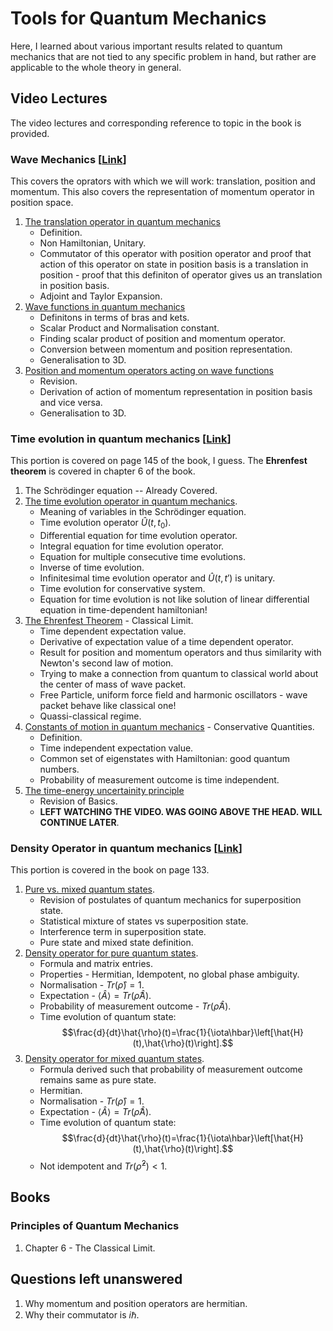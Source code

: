 # Tools for Quantum Mechanics
Here, I learned about various important results related to quantum mechanics that are not tied to any specific problem in hand, but rather are applicable to the whole theory in general.

## Video Lectures
The video lectures and corresponding reference to topic in the book is provided.

### Wave Mechanics [[Link](https://www.youtube.com/playlist?list=PL8W2boV7eVfnHHCwSB7Y0jtvyWkN49UaZ)]
This covers the oprators with which we will work: translation, position and momentum. This also covers the representation of momentum operator in position space.
1. [The translation operator in quantum mechanics](https://www.youtube.com/watch?v=978mMgGYs1M)
   - Definition.
   - Non Hamiltonian, Unitary.
   - Commutator of this operator with position operator and proof that action of this operator on state in position basis is a translation in position - proof that this definiton of operator gives us an translation in position basis.
   - Adjoint and Taylor Expansion.
2. [Wave functions in quantum mechanics](https://www.youtube.com/watch?v=2lr3aA4vaBs)
   - Definitons in terms of bras and kets.
   - Scalar Product and Normalisation constant.
   - Finding scalar product of position and momentum operator.
   - Conversion between momentum and position representation.
   - Generalisation to 3D.
3. [Position and momentum operators acting on wave functions](https://www.youtube.com/watch?v=Yw2YrTLSq5U)
   - Revision.
   - Derivation of action of momentum representation in position basis and vice versa.
   - Generalisation to 3D.


### Time evolution in quantum mechanics [[Link](https://www.youtube.com/playlist?list=PL8W2boV7eVflUqUY3dLhQdYuZjlbXi0mU)]
This portion is covered on page 145 of the book, I guess. The **Ehrenfest theorem** is covered in chapter 6 of the book.
1. The Schrödinger equation -- Already Covered.
2. [The time evolution operator in quantum mechanics](https://www.youtube.com/watch?v=zqmU4dW03aM).
   - Meaning of variables in the Schrödinger equation.
   - Time evolution operator $\hat{U}(t,t_0)$.
   - Differential equation for time evolution operator.
   - Integral equation for time evolution operator.
   - Equation for multiple consecutive time evolutions.
   - Inverse of time evolution.
   - Infinitesimal time evolution operator and $\hat{U}(t,t')$ is unitary.
   - Time evolution for conservative system.
   - Equation for time evolution is not like solution of linear differential equation in time-dependent hamiltonian!
3. [The Ehrenfest Theorem](https://www.youtube.com/watch?v=55RQCCtdlko) - Classical Limit.
   - Time dependent expectation value.
   - Derivative of expectation value of a time dependent operator.
   - Result for position and momentum operators and thus similarity with Newton's second law of motion.
   - Trying to make a connection from quantum to classical world about the center of mass of wave packet.
   - Free Particle, uniform force field and harmonic oscillators - wave packet behave like classical one!
   - Quassi-classical regime.
4. [Constants of motion in quantum mechanics](https://www.youtube.com/watch?v=r38VW3JwBAk) - Conservative Quantities.
   - Definition.
   - Time independent expectation value.
   - Common set of eigenstates with Hamiltonian: good quantum numbers.
   - Probability of measurement outcome is time independent.
5. [The time-energy uncertainity principle](https://www.youtube.com/watch?v=auLZ2WOKiqE)
   - Revision of Basics.
   - **LEFT WATCHING THE VIDEO. WAS GOING ABOVE THE HEAD. WILL CONTINUE LATER**.
   
### Density Operator in quantum mechanics [[Link](https://www.youtube.com/playlist?list=PL8W2boV7eVflL73N8668N0EQUnID1XaEU)]
This portion is covered in the book on page 133.
1. [Pure vs. mixed quantum states](https://www.youtube.com/watch?v=LR5kfhrs4Cc).
   - Revision of postulates of quantum mechanics for superposition state.
   - Statistical mixture of states vs superposition state.
   - Interference term in superposition state.
   - Pure state and mixed state definition.
2. [Density operator for pure quantum states](https://www.youtube.com/watch?v=DQEtg8pWT8E).
   - Formula and matrix entries.
   - Properties - Hermitian, Idempotent, no global phase ambiguity.
   - Normalisation - $Tr(\hat{\rho})=1$.
   - Expectation - $\left\langle \hat{A}\right\rangle =Tr(\hat{\rho}\hat{A})$.
   - Probability of measurement outcome - $Tr(\hat{\rho}\hat{A})$.
   - Time evolution of quantum state:
$$\frac{d}{dt}\hat{\rho}(t)=\frac{1}{\iota\hbar}\left[\hat{H}(t),\hat{\rho}(t)\right].$$
3. [Density operator for mixed quantum states](https://www.youtube.com/watch?v=bg0SMY40q8Q).
   - Formula derived such that probability of measurement outcome remains same as pure state.
   - Hermitian.
   - Normalisation - $Tr(\hat{\rho})=1$.
   - Expectation - $\left\langle \hat{A}\right\rangle =Tr(\hat{\rho}\hat{A})$.
   - Time evolution of quantum state:
$$\frac{d}{dt}\hat{\rho}(t)=\frac{1}{\iota\hbar}\left[\hat{H}(t),\hat{\rho}(t)\right].$$
   - Not idempotent and $Tr(\hat{\rho}^2)<1$.

## Books
### Principles of Quantum Mechanics
1. Chapter 6 - The Classical Limit.

## Questions left unanswered
1. Why momentum and position operators are hermitian.
2. Why their commutator is $i\hbar$.
